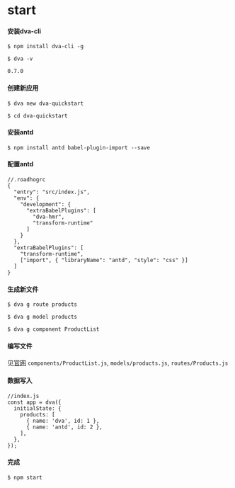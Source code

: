 # start

#### 安装dva-cli

    $ npm install dva-cli -g

    $ dva -v

    0.7.0

#### 创建新应用

    $ dva new dva-quickstart

    $ cd dva-quickstart

#### 安装antd

    $ npm install antd babel-plugin-import --save

#### 配置antd

    //.roadhogrc
    {
      "entry": "src/index.js",
      "env": {
        "development": {
          "extraBabelPlugins": [
            "dva-hmr",
            "transform-runtime"
          ]
        }
      },
      "extraBabelPlugins": [
        "transform-runtime",
        ["import", { "libraryName": "antd", "style": "css" }]
      ]
    }

#### 生成新文件

    $ dva g route products

    $ dva g model products

    $ dva g component ProductList

#### 编写文件

见<a href="https://ant.design/docs/react/practical-projects-cn">官网</a> 
`components/ProductList.js`, `models/products.js`, `routes/Products.js`

#### 数据写入

    //index.js
    const app = dva({
      initialState: {
        products: [
          { name: 'dva', id: 1 },
          { name: 'antd', id: 2 },
        ],
      },
    });

#### 完成

    $ npm start
